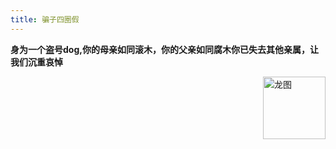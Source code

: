 ```yaml
---
title: 骗子四圈假
---
```

**身为一个盗号dog,你的母亲如同滚木，你的父亲如同腐木你已失去其他亲属，让我们沉重哀悼**


<img alt="龙图" src="https://huaban.com/pins/6005833124" width="100" align="right"/>
